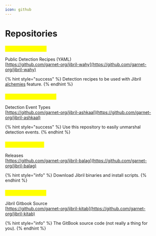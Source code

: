 ```yaml
---
icon: github
---
```


# Repositories

### <mark style="color:yellow;">Jibril Wahy - وحي</mark>

Public Detection Recipes (YAML)\
[https://github.com/garnet-org/jibril-wahy](https://github.com/garnet-org/jibril-wahy)

{% hint style="success" %}
Detection recipes to be used with Jibril [alchemies](../components/alchemies/ "mention") feature.
{% endhint %}

### <mark style="color:yellow;">Jibril Ashkaal - أشكال</mark>

Detection Event Types\
[https://github.com/garnet-org/jibril-ashkaal](https://github.com/garnet-org/jibril-ashkaal)

{% hint style="success" %}
Use this repository to easily unmarshal detection events.
{% endhint %}

### <mark style="color:yellow;">Jibril Balag - بلاغ</mark>

Releases\
[https://github.com/garnet-org/jibril-balag](https://github.com/garnet-org/jibril-balag)

{% hint style="info" %}
Download Jibril binaries and install scripts.
{% endhint %}

### <mark style="color:yellow;">Jibril Kitab - كتاب</mark>

Jibril Gitbook Source\
[https://github.com/garnet-org/jibril-kitab](https://github.com/garnet-org/jibril-kitab)

{% hint style="info" %}
The GitBook source code (not really a thing for you).
{% endhint %}
